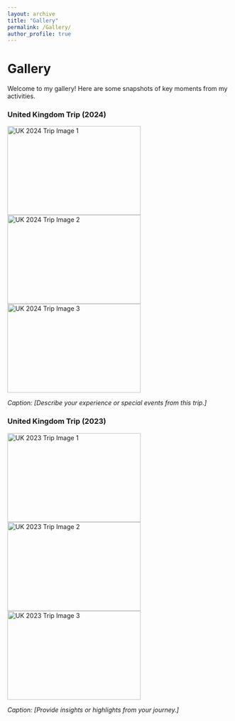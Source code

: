 ```yaml
---
layout: archive
title: "Gallery"
permalink: /Gallery/
author_profile: true
---
```


# Gallery

Welcome to my gallery! Here are some snapshots of key moments from my activities.

### United Kingdom Trip (2024)

<img src="https://github.com/O2-CH4/O2-CH4.github.io/assets/118633117/99c7c501-d0e4-44a3-b3c3-fd3d7b512cad" alt="UK 2024 Trip Image 1" width="300" height="200"/>
<img src="https://github.com/O2-CH4/O2-CH4.github.io/assets/118633117/7be7244b-8146-40d7-92c8-18c6c233ac81" alt="UK 2024 Trip Image 2" width="300" height="200"/>
<img src="https://github.com/O2-CH4/O2-CH4.github.io/assets/118633117/deea44f8-4e09-4388-b10f-3d6da143d6e8" alt="UK 2024 Trip Image 3" width="300" height="200"/>

*Caption: [Describe your experience or special events from this trip.]*

### United Kingdom Trip (2023)

<img src="https://github.com/O2-CH4/O2-CH4.github.io/assets/118633117/ef66b14d-c549-4f14-a98f-59dc5805a39b" alt="UK 2023 Trip Image 1" width="300" height="200"/>
<img src="https://github.com/O2-CH4/O2-CH4.github.io/assets/118633117/3e23d79e-33f0-4be1-8103-bf34be588604" alt="UK 2023 Trip Image 2" width="300" height="200"/>
<img src="https://github.com/O2-CH4/O2-CH4.github.io/assets/118633117/3e20a0bd-09cf-4a1f-8daf-4ddf030c0743" alt="UK 2023 Trip Image 3" width="300" height="200"/>

*Caption: [Provide insights or highlights from your journey.]*





